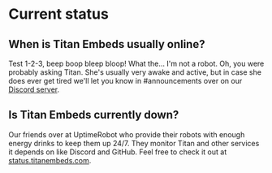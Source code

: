 # Current status
## When is Titan Embeds usually online?
Test 1-2-3, beep boop bleep bloop! What the... I'm not a robot. Oh, you were probably asking Titan. She's usually very awake and active, but in case she does ever get tired we'll let you know in #announcements over on our [Discord server](https://discordapp.com/invite/pFDDtcN).

## Is Titan Embeds currently down?
Our friends over at UptimeRobot who provide their robots with enough energy drinks to keep them up 24/7. They monitor Titan and other services it depends on like Discord and GitHub. Feel free to check it out at [status.titanembeds.com](https://status.titanembeds.com).
